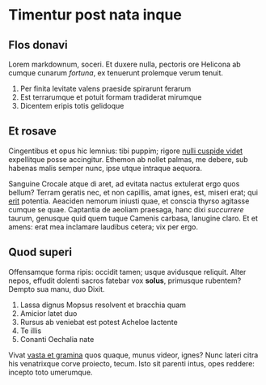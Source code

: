 # Timentur post nata inque

## Flos donavi

Lorem markdownum, soceri. Et duxere nulla, pectoris ore Helicona ab cumque
cunarum *fortuna*, ex tenuerunt prolemque verum tenuit.

1. Per finita levitate valens praeside spirarunt ferarum
2. Est terrarumque et potuit formam tradiderat mirumque
3. Dicentem eripis totis gelidoque

## Et rosave

Cingentibus et opus hic lemnius: tibi puppim; rigore [nulli cuspide
videt](#vulnere-cum-facis) expellitque posse accingitur. Ethemon ab nollet
palmas, me debere, sub habenas malis semper nunc, ipse utque intraque aequora.

Sanguine Crocale atque di aret, ad evitata nactus extulerat ergo quos bellum?
Terram geratis nec, et non capillis, amat ignes, est, miseri erat; qui
[erit](#avus-tibi) potentia. Aeaciden nemorum iniusti quae, et conscia thyrso
agitasse cumque se quae. Captantia de aeoliam praesaga, hanc dixi *succurrere*
taurum, genusque quid quem tuque Camenis carbasa, lanugine claro. Et et amens:
erat mea inclamare laudibus cetera; vix per ergo.

## Quod superi

Offensamque forma ripis: occidit tamen; usque avidusque reliquit. Alter nepos,
effudit dolenti sacros fatebar vox **solus**, primusque rubentem? Dempto sua
manu, duo Dixit.

1. Lassa dignus Mopsus resolvent et bracchia quam
2. Amicior latet duo
3. Rursus ab veniebat est potest Acheloe lactente
4. Te illis
5. Conanti Oechalia nate

Vivat [vasta et gramina](#tua) quos quaque, munus videor, ignes? Nunc lateri
citra his venatrixque corve proiecto, tecum. Isto sit parenti intus, opes
reddere: incepto toto umerumque.
